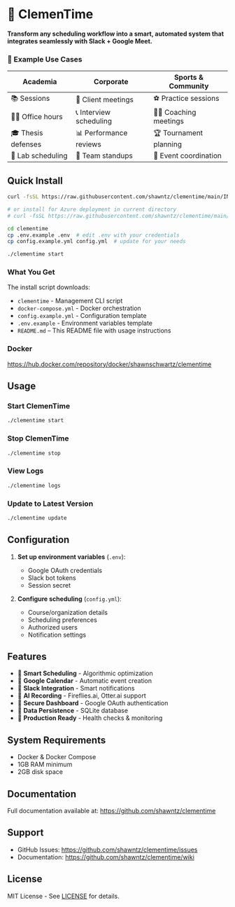 # 🍊 ClemenTime
**Transform any scheduling workflow into a smart, automated system that integrates seamlessly with Slack + Google Meet.**

### 🌟 Example Use Cases
| **Academia** | **Corporate** | **Sports & Community** |
|--------------|---------------|------------------------|
| 📚 Sessions | 💼 Client meetings | ⚽ Practice sessions |
| 👨‍🏫 Office hours | 📞 Interview scheduling | 🏃‍♀️ Coaching meetings |
| 🎓 Thesis defenses | 📊 Performance reviews | 🏆 Tournament planning |
| 🔬 Lab scheduling | 🤝 Team standups | 🎪 Event coordination |

## Quick Install

```bash
curl -fsSL https://raw.githubusercontent.com/shawntz/clementime/main/INSTALL.sh | bash

# or install for Azure deployment in current directory
# curl -fsSL https://raw.githubusercontent.com/shawntz/clementime/main/INSTALL-AZURE.sh -c | bash

cd clementime
cp .env.example .env  # edit .env with your credentials
cp config.example.yml config.yml  # update for your needs

./clementime start
```

### What You Get

The install script downloads:
- `clementime` - Management CLI script
- `docker-compose.yml` - Docker orchestration
- `config.example.yml` - Configuration template
- `.env.example` - Environment variables template
- `README.md` – This README file with usage instructions

### Docker

https://hub.docker.com/repository/docker/shawnschwartz/clementime

## Usage

### Start ClemenTime
```bash
./clementime start
```

### Stop ClemenTime
```bash
./clementime stop
```

### View Logs
```bash
./clementime logs
```

### Update to Latest Version
```bash
./clementime update
```

## Configuration

1. **Set up environment variables** (`.env`):
   - Google OAuth credentials
   - Slack bot tokens
   - Session secret

2. **Configure scheduling** (`config.yml`):
   - Course/organization details
   - Scheduling preferences
   - Authorized users
   - Notification settings

## Features

- 🤖 **Smart Scheduling** - Algorithmic optimization
- 📅 **Google Calendar** - Automatic event creation
- 💬 **Slack Integration** - Smart notifications
- 🎥 **AI Recording** - Fireflies.ai, Otter.ai support
- 🔐 **Secure Dashboard** - Google OAuth authentication
- 💾 **Data Persistence** - SQLite database
- 🐳 **Production Ready** - Health checks & monitoring

## System Requirements

- Docker & Docker Compose
- 1GB RAM minimum
- 2GB disk space

## Documentation

Full documentation available at:
https://github.com/shawntz/clementime

## Support

- GitHub Issues: https://github.com/shawntz/clementime/issues
- Documentation: https://github.com/shawntz/clementime/wiki

## License

MIT License - See [LICENSE](https://github.com/shawntz/clementime/blob/main/LICENSE) for details.
  
